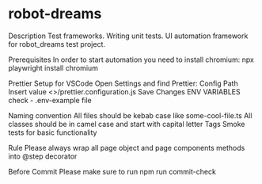 # robot-dreams

Description
Test frameworks. Writing unit tests.
UI automation framework for robot_dreams test project.

Prerequisites
In order to start automation you need to install chromium: npx playwright install chromium

Prettier Setup for VSCode
Open Settings and find Prettier: Config Path
Insert value <>/prettier.configuration.js
Save Changes
ENV VARIABLES
check - .env-example file

Naming convention
All files should be kebab case like some-cool-file.ts
All classes should be in camel case and start with capital letter
Tags
Smoke tests for basic functionality

Rule
Please always wrap all page object and page components methods into @step decorator

Before Commit
Please make sure to run npm run commit-check
